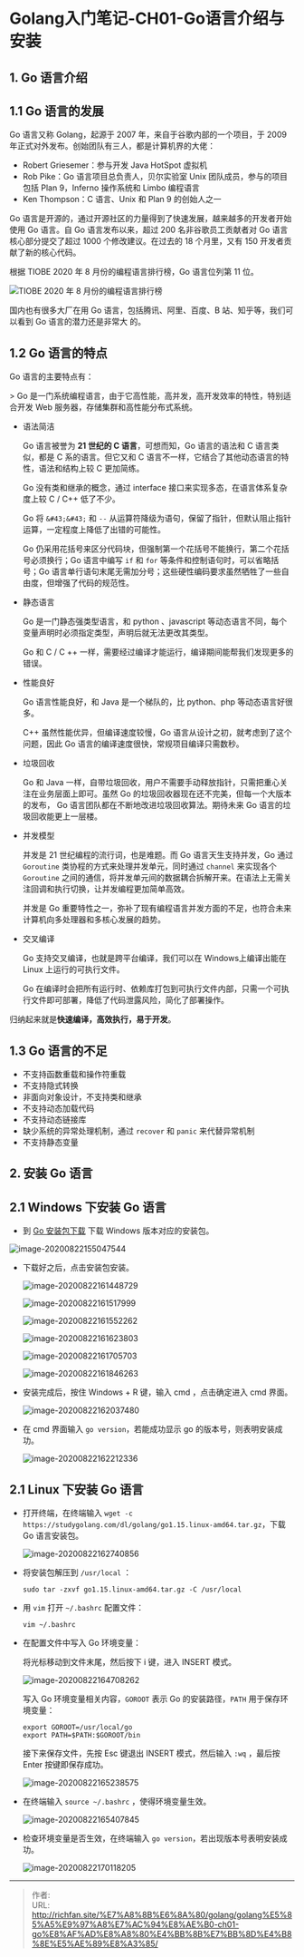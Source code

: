 # Golang入门笔记-CH01-Go语言介绍与安装

## 1. Go 语言介绍

## 1.1 Go 语言的发展

Go 语言又称 Golang，起源于 2007 年，来自于谷歌内部的一个项目，于 2009 年正式对外发布。创始团队有三人，都是计算机界的大佬：

- Robert Griesemer：参与开发 Java HotSpot 虚拟机
- Rob Pike：Go 语言项目总负责人，贝尔实验室 Unix 团队成员，参与的项目包括 Plan 9，Inferno 操作系统和 Limbo 编程语言
- Ken Thompson：C 语言、Unix 和 Plan 9 的创始人之一

Go 语言是开源的，通过开源社区的力量得到了快速发展，越来越多的开发者开始使用 Go 语言。自 Go 语言发布以来，超过 200 名非谷歌员工贡献者对 Go 语言核心部分提交了超过 1000 个修改建议。在过去的 18 个月里，又有 150 开发者贡献了新的核心代码。

根据 TIOBE 2020 年 8 月份的编程语言排行榜，Go 语言位列第 11 位。

![TIOBE 2020 年 8 月份的编程语言排行榜](https://cangmang.coding.net/p/image/d/image/git/raw/master/article/2020/8/21/20200821170507.png)

国内也有很多大厂在用 Go 语言，包括腾讯、阿里、百度、B 站、知乎等，我们可以看到 Go 语言的潜力还是非常大 的。

## 1.2 Go 语言的特点

Go 语言的主要特点有：

&gt; Go 是一门系统编程语言，由于它高性能，高并发，高开发效率的特性，特别适合开发 Web 服务器，存储集群和高性能分布式系统。

- 语法简洁

  Go 语言被誉为 **21 世纪的 C 语言**，可想而知，Go 语言的语法和 C 语言类似，都是 C 系的语言。但它又和 C 语言不一样，它结合了其他动态语言的特性，语法和结构上较 C 更加简练。

  Go 没有类和继承的概念，通过 interface 接口来实现多态，在语言体系复杂度上较 C / C&#43;&#43; 低了不少。

  Go 将 `&#43;&#43;` 和 `--` 从运算符降级为语句，保留了指针，但默认阻止指针运算，一定程度上降低了出错的可能性。

  Go 仍采用花括号来区分代码块，但强制第一个花括号不能换行，第二个花括号必须换行；Go 语言中编写 `if` 和 `for` 等条件和控制语句时，可以省略括号；Go 语言单行语句末尾无需加分号；这些硬性编码要求虽然牺牲了一些自由度，但增强了代码的规范性。

- 静态语言

  Go 是一门静态强类型语言，和 python 、javascript 等动态语言不同，每个变量声明时必须指定类型，声明后就无法更改其类型。

  Go 和 C / C &#43;&#43; 一样，需要经过编译才能运行，编译期间能帮我们发现更多的错误。

- 性能良好

  Go 语言性能良好，和 Java 是一个梯队的，比 python、php 等动态语言好很多。

  C&#43;&#43; 虽然性能优异，但编译速度较慢，Go 语言从设计之初，就考虑到了这个问题，因此 Go 语言的编译速度很快，常规项目编译只需数秒。

- 垃圾回收

  Go 和 Java 一样，自带垃圾回收，用户不需要手动释放指针，只需把重心关注在业务层面上即可。虽然 Go 的垃圾回收器现在还不完美，但每一个大版本的发布， Go 语言团队都在不断地改进垃圾回收算法。期待未来 Go 语言的垃圾回收能更上一层楼。

- 并发模型

  并发是 21 世纪编程的流行词，也是难题。而 Go 语言天生支持并发，Go 通过  `Goroutine` 类协程的方式来处理并发单元，同时通过 `channel` 来实现各个 `Goroutine` 之间的通信，将并发单元间的数据耦合拆解开来。在语法上无需关注回调和执行切换，让并发编程更加简单高效。

  并发是 Go 重要特性之一，弥补了现有编程语言并发方面的不足，也符合未来计算机向多处理器和多核心发展的趋势。

- 交叉编译

  Go 支持交叉编译，也就是跨平台编译，我们可以在 Windows上编译出能在 Linux 上运行的可执行文件。

  Go 在编译时会把所有运行时、依赖库打包到可执行文件内部，只需一个可执行文件即可部署，降低了代码泄露风险，简化了部署操作。

归纳起来就是**快速编译，高效执行，易于开发**。

## 1.3 Go 语言的不足

- 不支持函数重载和操作符重载
- 不支持隐式转换
- 非面向对象设计，不支持类和继承
- 不支持动态加载代码
- 不支持动态链接库
- 缺少系统的异常处理机制，通过 `recover` 和 `panic` 来代替异常机制
- 不支持静态变量

## 2. 安装 Go 语言

## 2.1 Windows 下安装 Go 语言

- 到  [Go 安装包下载](https://studygolang.com/dl) 下载 Windows 版本对应的安装包。

![image-20200822155047544](https://cangmang.coding.net/p/image/d/image/git/raw/master/article/2020/8/22/20200822155209.png)

- 下载好之后，点击安装包安装。

  ![image-20200822161448729](https://cangmang.coding.net/p/image/d/image/git/raw/master/article/2020/8/22/20200822161451.png)

  ![image-20200822161517999](https://cangmang.coding.net/p/image/d/image/git/raw/master/article/2020/8/22/20200822161520.png)

  ![image-20200822161552262](https://cangmang.coding.net/p/image/d/image/git/raw/master/article/2020/8/22/20200822161554.png)

  ![image-20200822161623803](https://cangmang.coding.net/p/image/d/image/git/raw/master/article/2020/8/22/20200822161625.png)

  ![image-20200822161705703](https://cangmang.coding.net/p/image/d/image/git/raw/master/article/2020/8/22/20200822161710.png)

  ![image-20200822161846263](https://cangmang.coding.net/p/image/d/image/git/raw/master/article/2020/8/22/20200822161847.png)

- 安装完成后，按住 Windows &#43; R 键，输入 cmd ，点击确定进入 cmd 界面。

  ![image-20200822162037480](https://cangmang.coding.net/p/image/d/image/git/raw/master/article/2020/8/22/20200822162039.png)

- 在 cmd 界面输入 `go version`，若能成功显示 go 的版本号，则表明安装成功。

  ![image-20200822162212336](https://cangmang.coding.net/p/image/d/image/git/raw/master/article/2020/8/22/20200822162213.png)

## 2.1 Linux 下安装 Go 语言

- 打开终端，在终端输入 `wget -c https://studygolang.com/dl/golang/go1.15.linux-amd64.tar.gz`，下载 Go 语言安装包。

  ![image-20200822162740856](https://cangmang.coding.net/p/image/d/image/git/raw/master/article/2020/8/22/20200822162743.png)

- 将安装包解压到 `/usr/local` ：

  ```shell
  sudo tar -zxvf go1.15.linux-amd64.tar.gz -C /usr/local
  ```

- 用 `vim` 打开 `~/.bashrc` 配置文件：

  ```shell
  vim ~/.bashrc
  ```

- 在配置文件中写入 Go 环境变量：

  将光标移动到文件末尾，然后按下 i 键，进入 INSERT 模式。

  ![image-20200822164708262](https://cangmang.coding.net/p/image/d/image/git/raw/master/article/2020/8/22/20200822164709.png)

  写入 Go 环境变量相关内容，`GOROOT` 表示 Go 的安装路径，`PATH` 用于保存环境变量：

  ```shell
  export GOROOT=/usr/local/go
  export PATH=$PATH:$GOROOT/bin
  ```

  接下来保存文件，先按 Esc 键退出 INSERT 模式，然后输入 `:wq` ，最后按 Enter 按键即保存成功。

  ![image-20200822165238575](https://cangmang.coding.net/p/image/d/image/git/raw/master/article/2020/8/22/20200822165240.png)

- 在终端输入 `source ~/.bashrc` ，使得环境变量生效。

  ![image-20200822165407845](https://cangmang.coding.net/p/image/d/image/git/raw/master/article/2020/8/22/20200822165409.png)

- 检查环境变量是否生效，在终端输入 `go version`，若出现版本号表明安装成功。

  ![image-20200822170118205](https://cangmang.coding.net/p/image/d/image/git/raw/master/article/2020/8/22/20200822170119.png)

---

> 作者:   
> URL: http://richfan.site/%E7%A8%8B%E6%8A%80/golang/golang%E5%85%A5%E9%97%A8%E7%AC%94%E8%AE%B0-ch01-go%E8%AF%AD%E8%A8%80%E4%BB%8B%E7%BB%8D%E4%B8%8E%E5%AE%89%E8%A3%85/  

